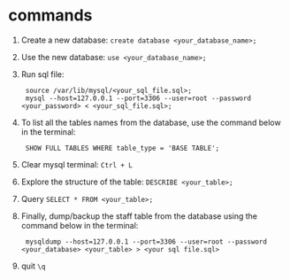 # commands

1. Create a new database: `create database <your_database_name>;`

2. Use the new database: `use <your_database_name>;`

3. Run sql file:
        
        source /var/lib/mysql/<your_sql_file.sql>;
        mysql --host=127.0.0.1 --port=3306 --user=root --password <your_password> < <your_sql_file.sql>;

4. To list all the tables names from the database, use the command below in the terminal:

        SHOW FULL TABLES WHERE table_type = 'BASE TABLE';

5. Clear mysql terminal: `Ctrl + L`

6. Explore the structure of the table: `DESCRIBE <your_table>;`

7. Query `SELECT * FROM <your_table>;`

8. Finally, dump/backup the staff table from the database using the command below in the terminal:

        mysqldump --host=127.0.0.1 --port=3306 --user=root --password <your_database> <your_table> > <your sql file.sql>

8. quit `\q`
